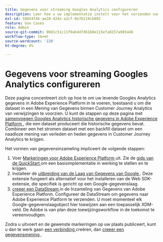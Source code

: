 ```yaml
---
title: Gegevens voor streaming Googles Analytics configureren
description: Leer hoe u uw implementatie instelt voor het verzenden van een Google-gegevenslaag naar Adobe Experience Platform
exl-id: 58854f4b-ae28-424e-a2cf-0e76219cb802
feature: Use Cases
role: Admin
source-git-commit: 90d1c51c11f0ab4d7d61b8e115efa8257a985446
workflow-type: tm+mt
source-wordcount: '226'
ht-degree: 0%

---
```


# Gegevens voor streaming Googles Analytics configureren

Deze pagina concentreert zich op hoe te om uw levende Googles Analytics gegevens in Adobe Experience Platform in te voeren, toestaand u om die dataset in een Mening van Gegevens binnen Customer Journey Analytics van verwijzingen te voorzien. U kunt de stappen op deze pagina met [ samenvoegen Googles Analytics historische gegevens in Adobe Experience Platform ](backfill.md), die een dataset produceert die historische gegevens bevat. Combineer een het stromen dataset met een backfill dataset om een naadloze mening van verleden en heden gegevens in Customer Journey Analytics te krijgen.

Het vormen van gegevensinzameling impliceert de volgende stappen:

1. Voer [ Markeringen voor Adobe Experience Platform ](https://experienceleague.adobe.com/docs/experience-platform/tags/home.html) uit. Zie de [ gids van de QuickStart ](https://experienceleague.adobe.com/docs/experience-platform/tags/get-started/quick-start.html) om een basisimplementatie in werking te stellen en te krijgen.
1. Installeer de [ uitbreiding van de Laag van Gegevens van Google ](https://experienceleague.adobe.com/docs/experience-platform/tags/extensions/adobe/google-data-layer/overview.html). Deze extensie fungeert als alternatief voor het installeren van de Web SDK-extensie, die specifiek is gericht op een Google-gegevenslaag.
1. [ creeer een DataStream ](https://experienceleague.adobe.com/docs/experience-platform/edge/datastreams/overview.html) in de Inzameling van Gegevens van Adobe Experience Platform. Configureer de DataStream om gegevens naar Adobe Experience Platform te verzenden. U moet momenteel elk Google-gegevenslaagobject hier toewijzen aan een toepasselijk XDM-veld. De Adobe is van plan deze toewijzingsworkflow in de toekomst te vereenvoudigen.

Zodra u uitvoert en de gewenste markeringen op uw plaats publiceert, kunt u dan te werk gaan [ een verbinding ](/help/connections/create-connection.md) creëren, dan [ creeer een gegevensmening ](/help/data-views/create-dataview.md).
